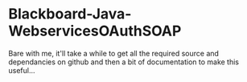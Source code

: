 Blackboard-Java-WebservicesOAuthSOAP
====================================

Bare with me, it'll take a while to get all the required source and dependancies on github and then a bit of documentation to make this useful...